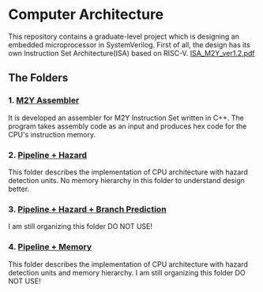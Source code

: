# Computer Architecture
This repository contains a graduate-level project which is designing an embedded microprocessor in SystemVerilog.
First of all, the design has its own Instruction Set Architecture(ISA) based on RISC-V. [ISA_M2Y_ver1.2.pdf](https://github.com/memreduman/Computer-Architecture/files/13467790/ISA_M2Y_ver1.2.pdf) 

## The Folders
### 1. [M2Y Assembler](https://github.com/memreduman/Computer-Architecture/tree/main/M2Y_Assembler#m2y_assembler)
It is developed an assembler for M2Y Instruction Set written in C++. The program takes assembly code as an input and produces hex code for the CPU's instruction memory.
### 2. [Pipeline + Hazard](https://github.com/memreduman/Computer-Architecture/tree/main/Pipeline_Hazard_NoMemory)
This folder describes the implementation of CPU architecture with hazard detection units. No memory hierarchy in this folder to understand design better.
### 3. [Pipeline + Hazard + Branch Prediction](https://github.com/memreduman/Computer-Architecture/tree/f8724b89704a7129f5d8ef398e818a6342597d57/pipeline_hazard_BTB)
I am still organizing this folder DO NOT USE!
### 4. [Pipeline + Memory](https://github.com/memreduman/Computer-Architecture/tree/main/Pipeline_Memory)
This folder describes the implementation of CPU architecture with hazard detection units and memory hierarchy.
I am still organizing this folder DO NOT USE!
